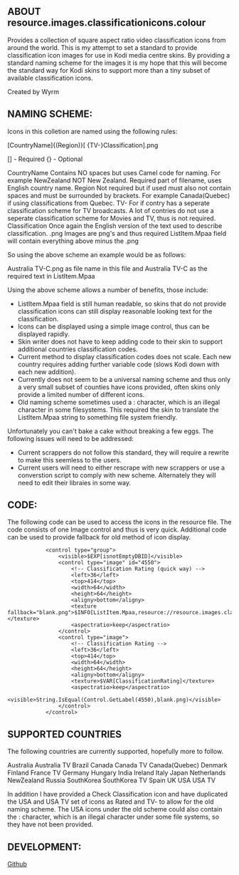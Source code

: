 
## ABOUT resource.images.classificationicons.colour
Provides a collection of square aspect ratio video classification icons from around the world. This is my attempt to set a standard to provide classification icon images for use in Kodi media centre skins.
By providing a standard naming scheme for the images it is my hope that this will become the standard way for Kodi skins to support more than a tiny subset of available classification icons.
  
Created by Wyrm

## NAMING SCHEME:

Icons in this colletion are named using the following rules:

[CountryName]{(Region)}[ {TV-}Classification].png

[] - Required
{} - Optional

CountryName Contains NO spaces but uses Camel code for naming. For example NewZealand NOT New Zealand. Required part of filename, uses English country name.
Region Not required but if used must also not contain spaces and must be surrounded by brackets. For example Canada(Quebec) if using classifications from Quebec.
TV- For if contry has a seperate classification scheme for TV broadcasts. A lot of contries do not use a seperate classification scheme for Movies and TV, thus is not required.
Classification Once again the English version of the text used to describe classification.
.png Images are png's and thus required ListItem.Mpaa field will contain everything above minus the .png

So using the above scheme an example would be as follows:

Australia TV-C.png as file name in this file and Australia TV-C as the required text in ListItem.Mpaa

Using the above scheme allows a number of benefits, those include:

* ListItem.Mpaa field is still human readable, so skins that do not provide classification icons can still display reasonable looking text for the classification.
* Icons can be displayed using a simple image control, thus can be displayed rapidly.
* Skin writer does not have to keep adding code to their skin to support additional countries classification codes.
* Current method to display classification codes does not scale. Each new country requires adding further variable code (slows Kodi down with each new addition).
* Currently does not seem to be a universal naming scheme and thus only a very small subset of counties have icons provided, often skins only provide a limited number of different icons.
* Old naming scheme sometimes used a : character, which is an illegal character in some filesystems. This required the skin to translate the ListItem.Mpaa string to something file system friendly.

Unfortunately you can't bake a cake without breaking a few eggs. The following issues will need to be addressed:

* Current scrappers do not follow this standard, they will require a rewrite to make this seemless to the users.
* Current users will need to either rescrape with new scrappers or use a converstion script to comply with new scheme. Alternately they will need to edit their libraies in some way.

## CODE:

The following code can be used to access the icons in the resource file. The code consists of one Image control and thus is very quick. Additional code can be used to provide fallback for old method of icon display.

				<control type="group">
					<visible>$EXP[isnotEmptyDBID]</visible>
					<control type="image" id="4550">
						<!-- Classification Rating (quick way) -->
						<left>36</left>
						<top>414</top>
						<width>64</width>
						<height>64</height>
						<aligny>bottom</aligny>
						<texture fallback="blank.png">$INFO[ListItem.Mpaa,resource://resource.images.classificationicons.colour/,.png]</texture>
						<aspectratio>keep</aspectratio>
					</control>
					<control type="image">
						<!-- Classification Rating -->
						<left>36</left>
						<top>414</top>
						<width>64</width>
						<height>64</height>
						<aligny>bottom</aligny>
						<texture>$VAR[ClassificationRating]</texture>
						<aspectratio>keep</aspectratio>
						<visible>String.IsEqual(Control.GetLabel(4550),blank.png)</visible>
					</control>
				</control>

## SUPPORTED COUNTRIES

The following countries are currently supported, hopefully more to follow.

Australia
Australia TV
Brazil
Canada
Canada TV
Canada(Quebec)
Denmark
Finland
France TV
Germany
Hungary
India
Ireland
Italy
Japan
Netherlands
NewZealand
Russia
SouthKorea
SouthKorea TV
Spain
UK
USA
USA TV

In addition I have provided a Check Classification icon and have duplicated the USA and USA TV set of icons as Rated and TV- to allow for the old naming scheme.
The USA icons under the old scheme could also contain the : character, which is an illegal character under some file systems, so they have not been provided.
## DEVELOPMENT:
[Github](https://github.com/wyrm65/resource.images.classificationicons.colour)

